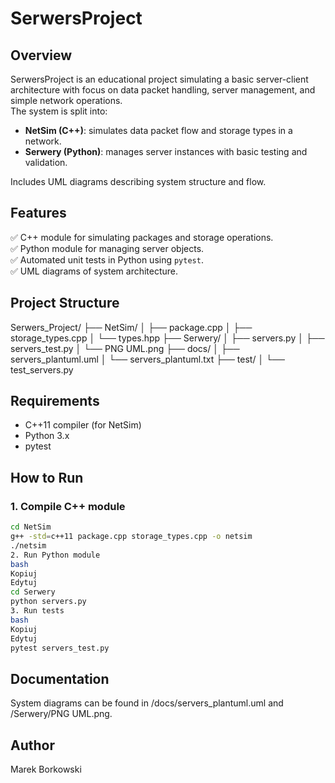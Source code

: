 # SerwersProject

## Overview
SerwersProject is an educational project simulating a basic server-client architecture with focus on data packet handling, server management, and simple network operations.  
The system is split into:
- **NetSim (C++)**: simulates data packet flow and storage types in a network.
- **Serwery (Python)**: manages server instances with basic testing and validation.

Includes UML diagrams describing system structure and flow.

## Features
✅ C++ module for simulating packages and storage operations.  
✅ Python module for managing server objects.  
✅ Automated unit tests in Python using `pytest`.  
✅ UML diagrams of system architecture.

## Project Structure
Serwers_Project/
├── NetSim/
│ ├── package.cpp
│ ├── storage_types.cpp
│ └── types.hpp
├── Serwery/
│ ├── servers.py
│ ├── servers_test.py
│ └── PNG UML.png
├── docs/
│ ├── servers_plantuml.uml
│ └── servers_plantuml.txt
├── test/
│ └── test_servers.py

## Requirements
- C++11 compiler (for NetSim)
- Python 3.x
- pytest

## How to Run
### 1. Compile C++ module
```bash
cd NetSim
g++ -std=c++11 package.cpp storage_types.cpp -o netsim
./netsim
2. Run Python module
bash
Kopiuj
Edytuj
cd Serwery
python servers.py
3. Run tests
bash
Kopiuj
Edytuj
pytest servers_test.py
```
## Documentation
System diagrams can be found in /docs/servers_plantuml.uml and /Serwery/PNG UML.png.

## Author
Marek Borkowski
